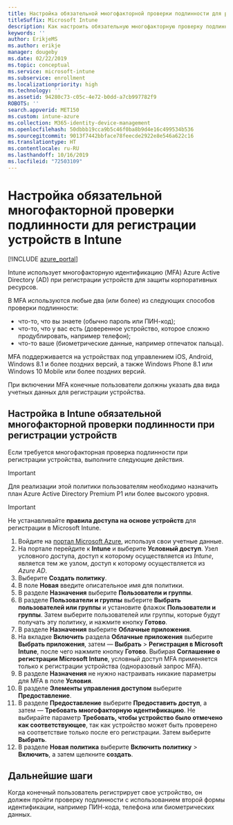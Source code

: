 ```yaml
---
title: Настройка обязательной многофакторной проверки подлинности для регистрации устройств в Intune
titleSuffix: Microsoft Intune
description: Как настроить обязательную многофакторную проверку подлинности в Azure AD для регистрации устройств в Intune.
keywords: ''
author: ErikjeMS
ms.author: erikje
manager: dougeby
ms.date: 02/22/2019
ms.topic: conceptual
ms.service: microsoft-intune
ms.subservice: enrollment
ms.localizationpriority: high
ms.technology: ''
ms.assetid: 94280c73-c05c-4e72-b0dd-a7cb997782f9
ROBOTS: ''
search.appverid: MET150
ms.custom: intune-azure
ms.collection: M365-identity-device-management
ms.openlocfilehash: 50dbbb19cca9b5c46f0ba8b9d4e16c499534b536
ms.sourcegitcommit: 9013f7442bbface78feecde2922e8e546a622c16
ms.translationtype: HT
ms.contentlocale: ru-RU
ms.lasthandoff: 10/16/2019
ms.locfileid: "72503109"
---
```

# <a name="require-multi-factor-authentication-for-intune-device-enrollments"></a>Настройка обязательной многофакторной проверки подлинности для регистрации устройств в Intune

[!INCLUDE [azure_portal](../includes/azure_portal.md)]

Intune использует многофакторную идентификацию (MFA) Azure Active Directory (AD) при регистрации устройств для защиты корпоративных ресурсов.

В MFA используются любые два (или более) из следующих способов проверки подлинности:

- что-то, что вы знаете (обычно пароль или ПИН-код);
- что-то, что у вас есть (доверенное устройство, которое сложно продублировать, например телефон);
- что-то ваше (биометрические данные, например отпечаток пальца).

MFA поддерживается на устройствах под управлением iOS, Android, Windows 8.1 и более поздних версий, а также Windows Phone 8.1 или Windows 10 Mobile или более поздних версий.

При включении MFA конечные пользователи должны указать два вида учетных данных для регистрации устройства.

## <a name="configure-intune-to-require-multi-factor-authentication-at-device-enrollment"></a>Настройка в Intune обязательной многофакторной проверки подлинности при регистрации устройств

Если требуется многофакторная проверка подлинности при регистрации устройства, выполните следующие действия.

>[!Important]
>Для реализации этой политики пользователям необходимо назначить план Azure Active Directory Premium P1 или более высокого уровня.

>[!Important]
>Не устанавливайте **правила доступа на основе устройств** для регистрации в Microsoft Intune.

1. Войдите на [портал Microsoft Azure](https://portal.azure.com), используя свои учетные данные.
2. На портале перейдите к **Intune** и выберите **Условный доступ**. Узел условного доступа, доступ к которому осуществляется из *Intune*, является тем же узлом, доступ к которому осуществляется из *Azure AD*.
4. Выберите **Создать политику**.
5. В поле **Новая** введите описательное имя для политики.
6. В разделе **Назначения** выберите **Пользователи и группы**. 
7. В разделе **Пользователи и группы** выберите **Выбрать пользователей или группы** и установите флажок **Пользователи и группы**. Затем выберите пользователей или группы, которые будут получать эту политику, и нажмите кнопку **Готово**.
8. В разделе **Назначения** выберите **Облачные приложения**.
9. На вкладке **Включить** раздела **Облачные приложения** выберите **Выбрать приложения**, затем — **Выбрать** > **Регистрация в Microsoft Intune**, после чего нажмите кнопку **Готово**. Выбирая **Соглашение о регистрации Microsoft Intune**, условный доступ MFA применяется только к регистрации устройства (одноразовый запрос MFA).
10. В разделе **Назначения** не нужно настраивать никакие параметры для MFA в поле **Условия**.
11. В разделе **Элементы управления доступом** выберите **Предоставление**.
12. В разделе **Предоставление** выберите **Предоставить доступ**, а затем — **Требовать многофакторную идентификацию**. Не выбирайте параметр **Требовать, чтобы устройство было отмечено как соответствующее**, так как устройство может быть проверено на соответствие только после его регистрации. Затем выберите **Выбрать**.
13. В разделе **Новая политика** выберите **Включить политику** > **Включить**, а затем щелкните **создать**.



## <a name="next-steps"></a>Дальнейшие шаги

Когда конечный пользователь регистрирует свое устройство, он должен пройти проверку подлинности с использованием второй формы идентификации, например ПИН-кода, телефона или биометрических данных.
